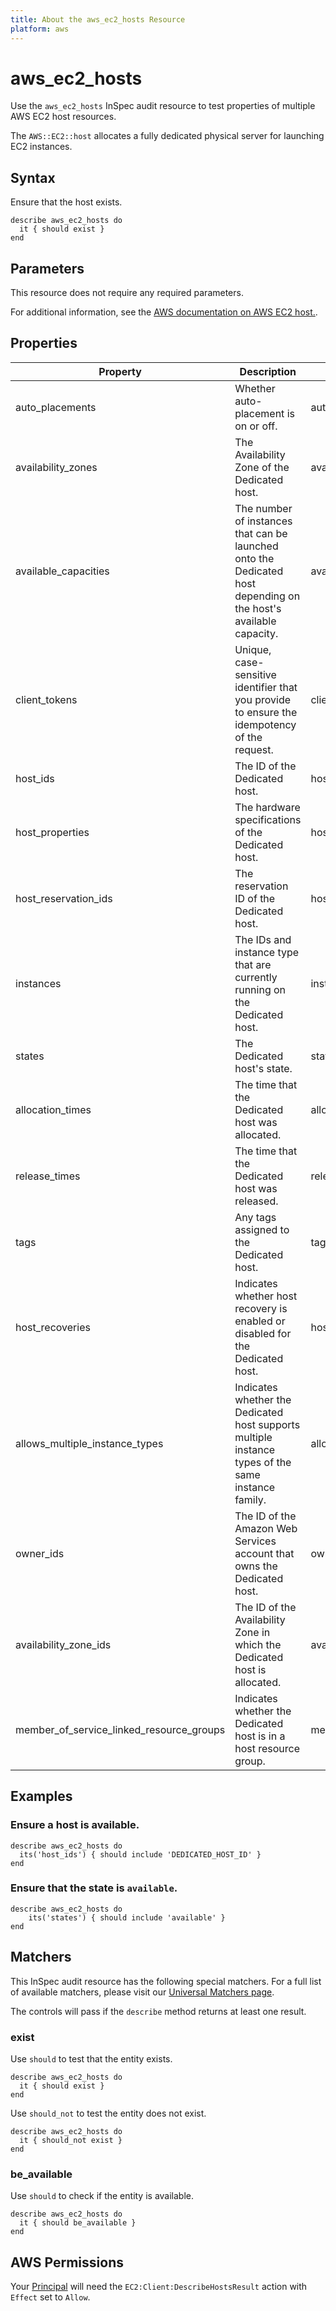 ```yaml
---
title: About the aws_ec2_hosts Resource
platform: aws
---
```


# aws_ec2_hosts

Use the `aws_ec2_hosts` InSpec audit resource to test properties of multiple AWS EC2 host resources.

The `AWS::EC2::host` allocates a fully dedicated physical server for launching EC2 instances.

## Syntax

Ensure that the host exists.

    describe aws_ec2_hosts do
      it { should exist }
    end

## Parameters

This resource does not require any required parameters.

For additional information, see the [AWS documentation on AWS EC2 host.](https://docs.aws.amazon.com/AWSCloudFormation/latest/UserGuide/aws-resource-ec2-host.html).

## Properties

| Property | Description | Fields |
| --- | --- | --- |
| auto_placements | Whether auto-placement is on or off. | auto_placement |
| availability_zones | The Availability Zone of the Dedicated host. | availability_zone |
| available_capacities | The number of instances that can be launched onto the Dedicated host depending on the host's available capacity. | available_instance_capacity |
| client_tokens | Unique, case-sensitive identifier that you provide to ensure the idempotency of the request. | client_token |
| host_ids | The ID of the Dedicated host. | host_id |
| host_properties | The hardware specifications of the Dedicated host. | host_properties |
| host_reservation_ids | The reservation ID of the Dedicated host. | host_reservation_id |
| instances | The IDs and instance type that are currently running on the Dedicated host. | instances |
| states | The Dedicated host's state. | state |
| allocation_times | The time that the Dedicated host was allocated. | allocation_time |
| release_times | The time that the Dedicated host was released. | release_time |
| tags | Any tags assigned to the Dedicated host. | tags |
| host_recoveries | Indicates whether host recovery is enabled or disabled for the Dedicated host. | host_recovery |
| allows_multiple_instance_types | Indicates whether the Dedicated host supports multiple instance types of the same instance family. | allows_multiple_instance_types |
| owner_ids | The ID of the Amazon Web Services account that owns the Dedicated host. | owner_id |
| availability_zone_ids | The ID of the Availability Zone in which the Dedicated host is allocated. | availability_zone_id |
| member_of_service_linked_resource_groups | Indicates whether the Dedicated host is in a host resource group. | member_of_service_linked_resource_group |

## Examples

### Ensure a host is available.

    describe aws_ec2_hosts do
      its('host_ids') { should include 'DEDICATED_HOST_ID' }
    end

### Ensure that the state is `available`.

    describe aws_ec2_hosts do
        its('states') { should include 'available' }
    end

## Matchers

This InSpec audit resource has the following special matchers. For a full list of available matchers, please visit our [Universal Matchers page](https://www.inspec.io/docs/reference/matchers/).

The controls will pass if the `describe` method returns at least one result.

### exist

Use `should` to test that the entity exists.

    describe aws_ec2_hosts do
      it { should exist }
    end

Use `should_not` to test the entity does not exist.

    describe aws_ec2_hosts do
      it { should_not exist }
    end

### be_available

Use `should` to check if the entity is available.

    describe aws_ec2_hosts do
      it { should be_available }
    end

## AWS Permissions

Your [Principal](https://docs.aws.amazon.com/IAM/latest/UserGuide/intro-structure.html#intro-structure-principal) will need the `EC2:Client:DescribeHostsResult` action with `Effect` set to `Allow`.
